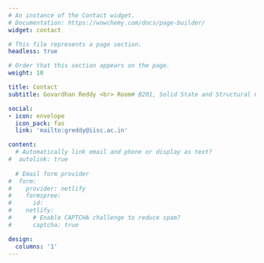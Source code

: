 ```yaml
---
# An instance of the Contact widget.
# Documentation: https://wowchemy.com/docs/page-builder/
widget: contact

# This file represents a page section.
headless: true

# Order that this section appears on the page.
weight: 10

title: Contact
subtitle: Govardhan Reddy <br> Room# B201, Solid State and Structural Chemistry Unit <br>  Chemical Sciences Building <br> Indian Institute of Science <br> Bengaluru, Karnataka, India 560012 <br> <a href=mailto:greddy@iisc.ac.in>{{< icon name="envelope" pack="fas" >}}</a> <br> {{< icon name="phone" pack="fas" >}} +91-80-2293 3533

social:
- icon: envelope
  icon_pack: fas
  link: 'mailto:greddy@iisc.ac.in'

content:
  # Automatically link email and phone or display as text?
#  autolink: true
  
  # Email form provider
#  form:
#    provider: netlify
#    formspree:
#      id:
#    netlify:
#      # Enable CAPTCHA challenge to reduce spam?
#      captcha: true

design:
  columns: '1'
---
```


